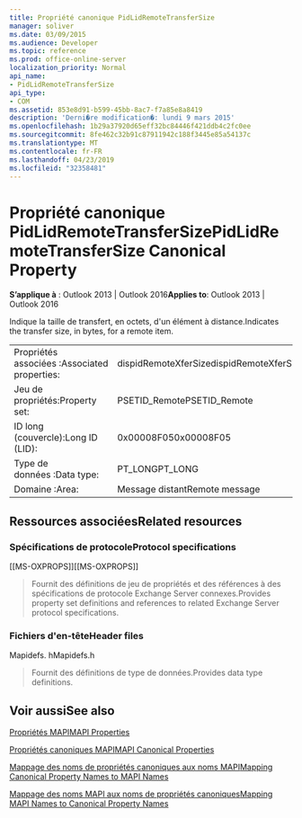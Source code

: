 ```yaml
---
title: Propriété canonique PidLidRemoteTransferSize
manager: soliver
ms.date: 03/09/2015
ms.audience: Developer
ms.topic: reference
ms.prod: office-online-server
localization_priority: Normal
api_name:
- PidLidRemoteTransferSize
api_type:
- COM
ms.assetid: 853e8d91-b599-45bb-8ac7-f7a85e8a8419
description: 'Derni�re modification�: lundi 9 mars 2015'
ms.openlocfilehash: 1b29a37920d65eff32bc84446f421ddb4c2fc0ee
ms.sourcegitcommit: 8fe462c32b91c87911942c188f3445e85a54137c
ms.translationtype: MT
ms.contentlocale: fr-FR
ms.lasthandoff: 04/23/2019
ms.locfileid: "32358481"
---
```

# <a name="pidlidremotetransfersize-canonical-property"></a><span data-ttu-id="7222d-103">Propriété canonique PidLidRemoteTransferSize</span><span class="sxs-lookup"><span data-stu-id="7222d-103">PidLidRemoteTransferSize Canonical Property</span></span>

  
  
<span data-ttu-id="7222d-104">**S’applique à** : Outlook 2013 | Outlook 2016</span><span class="sxs-lookup"><span data-stu-id="7222d-104">**Applies to**: Outlook 2013 | Outlook 2016</span></span> 
  
<span data-ttu-id="7222d-105">Indique la taille de transfert, en octets, d'un élément à distance.</span><span class="sxs-lookup"><span data-stu-id="7222d-105">Indicates the transfer size, in bytes, for a remote item.</span></span>
  
|||
|:-----|:-----|
|<span data-ttu-id="7222d-106">Propriétés associées :</span><span class="sxs-lookup"><span data-stu-id="7222d-106">Associated properties:</span></span>  <br/> |<span data-ttu-id="7222d-107">dispidRemoteXferSize</span><span class="sxs-lookup"><span data-stu-id="7222d-107">dispidRemoteXferSize</span></span>  <br/> |
|<span data-ttu-id="7222d-108">Jeu de propriétés:</span><span class="sxs-lookup"><span data-stu-id="7222d-108">Property set:</span></span>  <br/> |<span data-ttu-id="7222d-109">PSETID_Remote</span><span class="sxs-lookup"><span data-stu-id="7222d-109">PSETID_Remote</span></span>  <br/> |
|<span data-ttu-id="7222d-110">ID long (couvercle):</span><span class="sxs-lookup"><span data-stu-id="7222d-110">Long ID (LID):</span></span>  <br/> |<span data-ttu-id="7222d-111">0x00008F05</span><span class="sxs-lookup"><span data-stu-id="7222d-111">0x00008F05</span></span>  <br/> |
|<span data-ttu-id="7222d-112">Type de données :</span><span class="sxs-lookup"><span data-stu-id="7222d-112">Data type:</span></span>  <br/> |<span data-ttu-id="7222d-113">PT_LONG</span><span class="sxs-lookup"><span data-stu-id="7222d-113">PT_LONG</span></span>  <br/> |
|<span data-ttu-id="7222d-114">Domaine :</span><span class="sxs-lookup"><span data-stu-id="7222d-114">Area:</span></span>  <br/> |<span data-ttu-id="7222d-115">Message distant</span><span class="sxs-lookup"><span data-stu-id="7222d-115">Remote message</span></span>  <br/> |
   
## <a name="related-resources"></a><span data-ttu-id="7222d-116">Ressources associées</span><span class="sxs-lookup"><span data-stu-id="7222d-116">Related resources</span></span>

### <a name="protocol-specifications"></a><span data-ttu-id="7222d-117">Spécifications de protocole</span><span class="sxs-lookup"><span data-stu-id="7222d-117">Protocol specifications</span></span>

<span data-ttu-id="7222d-118">[[MS-OXPROPS]]</span><span class="sxs-lookup"><span data-stu-id="7222d-118">[[MS-OXPROPS]]</span></span> 
  
> <span data-ttu-id="7222d-119">Fournit des définitions de jeu de propriétés et des références à des spécifications de protocole Exchange Server connexes.</span><span class="sxs-lookup"><span data-stu-id="7222d-119">Provides property set definitions and references to related Exchange Server protocol specifications.</span></span>
    
### <a name="header-files"></a><span data-ttu-id="7222d-120">Fichiers d'en-tête</span><span class="sxs-lookup"><span data-stu-id="7222d-120">Header files</span></span>

<span data-ttu-id="7222d-121">Mapidefs. h</span><span class="sxs-lookup"><span data-stu-id="7222d-121">Mapidefs.h</span></span>
  
> <span data-ttu-id="7222d-122">Fournit des définitions de type de données.</span><span class="sxs-lookup"><span data-stu-id="7222d-122">Provides data type definitions.</span></span>
    
## <a name="see-also"></a><span data-ttu-id="7222d-123">Voir aussi</span><span class="sxs-lookup"><span data-stu-id="7222d-123">See also</span></span>



[<span data-ttu-id="7222d-124">Propriétés MAPI</span><span class="sxs-lookup"><span data-stu-id="7222d-124">MAPI Properties</span></span>](mapi-properties.md)
  
[<span data-ttu-id="7222d-125">Propriétés canoniques MAPI</span><span class="sxs-lookup"><span data-stu-id="7222d-125">MAPI Canonical Properties</span></span>](mapi-canonical-properties.md)
  
[<span data-ttu-id="7222d-126">Mappage des noms de propriétés canoniques aux noms MAPI</span><span class="sxs-lookup"><span data-stu-id="7222d-126">Mapping Canonical Property Names to MAPI Names</span></span>](mapping-canonical-property-names-to-mapi-names.md)
  
[<span data-ttu-id="7222d-127">Mappage des noms MAPI aux noms de propriétés canoniques</span><span class="sxs-lookup"><span data-stu-id="7222d-127">Mapping MAPI Names to Canonical Property Names</span></span>](mapping-mapi-names-to-canonical-property-names.md)

